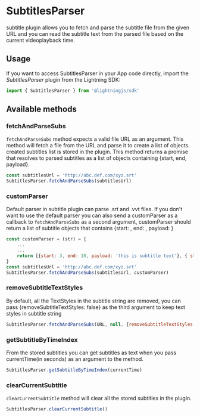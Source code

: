 # SubtitlesParser

subtitle plugin allows you to fetch and parse the subtitle file from the given URL and you can read the subtitle text from the parsed file based on the current videoplayback time.

## Usage

If you want to access SubtitlesParser in your App code directly, import the *SubtitlesParser* plugin from the Lightning SDK:

```js
import { SubtitlesParser } from '@lightningjs/sdk'
```


## Available methods

### fetchAndParseSubs

`fetchAndParseSubs` method expects a valid file URL as an argument.
This method will fetch a file from the URL and parse it to create a list of objects. created subtitles list is stored in the plugin.
This method returns a promise that resolves to parsed subtitles as a list of objects containing {start, end, payload}.
```js
const subtitlesUrl = 'http://abc.def.com/xyz.srt'
SubtitlesParser.fetchAndParseSubs(subtitlesUrl)
```
### customParser

Default parser in subtitle plugin can parse .srt and .vvt files. If you don't want to use the default parser you can also send a customParser as a callback to `fetchAndParseSubs` as a second argument, customParser should return a list of subtitle objects that contains
{start: <float>, end: <float>, payload: <string>}


```js
const customParser = (str) = {
    ...
    ...
    return [{start: 3, end: 10, payload: 'this is subtitle text'}, { start: 11, end: 14, payload: 'this is subtitle text2'}, ...]
}
const subtitlesUrl = 'http://abc.def.com/xyz.srt'
SubtitlesParser.fetchAndParseSubs(subtitlesUrl, customParser)
```

### removeSubtitleTextStyles

By default, all the TextStyles in the subtitle string are removed, you can pass {removeSubtitleTextStyles: false} as
the third argument to keep text styles in subtitle string

```js
SubtitlesParser.fetchAndParseSubs(URL, null, {removeSubtitleTextStyles: false})
```
### getSubtitleByTimeIndex
From the stored subtitles you can get subtitles as text when you pass currentTime(in seconds) as an argument to the method.

```js
SubtitlesParser.getSubtitleByTimeIndex(currentTime)
```

### clearCurrentSubtitle

`clearCurrentSubtitle` method will clear all the stored subtitles in the plugin.

```js
SubtitlesParser.clearCurrentSubtitle()
```

